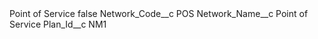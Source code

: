 <?xml version="1.0" encoding="UTF-8"?>
<CustomMetadata xmlns="http://soap.sforce.com/2006/04/metadata" xmlns:xsi="http://www.w3.org/2001/XMLSchema-instance" xmlns:xsd="http://www.w3.org/2001/XMLSchema">
    <label>Point of Service</label>
    <protected>false</protected>
    <values>
        <field>Network_Code__c</field>
        <value xsi:type="xsd:string">POS</value>
    </values>
    <values>
        <field>Network_Name__c</field>
        <value xsi:type="xsd:string">Point of Service</value>
    </values>
    <values>
        <field>Plan_Id__c</field>
        <value xsi:type="xsd:string">NM1</value>
    </values>
</CustomMetadata>
